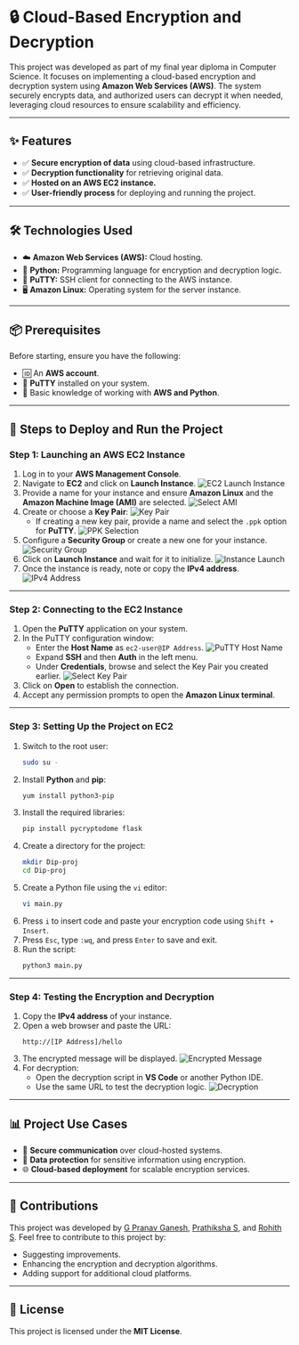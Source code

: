 # 🔒 Cloud-Based Encryption and Decryption

This project was developed as part of my final year diploma in Computer Science. It focuses on implementing a cloud-based encryption and decryption system using **Amazon Web Services (AWS)**. The system securely encrypts data, and authorized users can decrypt it when needed, leveraging cloud resources to ensure scalability and efficiency.

---

## ✨ Features
- ✅ **Secure encryption of data** using cloud-based infrastructure.
- ✅ **Decryption functionality** for retrieving original data.
- ✅ **Hosted on an AWS EC2 instance.**
- ✅ **User-friendly process** for deploying and running the project.

---

## 🛠️ Technologies Used
- ☁️ **Amazon Web Services (AWS):** Cloud hosting.
- 🐍 **Python:** Programming language for encryption and decryption logic.
- 🔑 **PuTTY:** SSH client for connecting to the AWS instance.
- 🖥️ **Amazon Linux:** Operating system for the server instance.

---

## 📦 Prerequisites
Before starting, ensure you have the following:
- 🆔 An **AWS account**.
- 🔑 **PuTTY** installed on your system.
- 📖 Basic knowledge of working with **AWS and Python**.

---

## 🚀 Steps to Deploy and Run the Project

### Step 1: Launching an AWS EC2 Instance
1. Log in to your **AWS Management Console**.
2. Navigate to **EC2** and click on **Launch Instance**.
   ![EC2 Launch Instance](https://github.com/user-attachments/assets/cfbf23d1-d7c8-4e16-99f2-29cc852d02d0)
3. Provide a name for your instance and ensure **Amazon Linux** and the **Amazon Machine Image (AMI)** are selected.
   ![Select AMI](https://github.com/user-attachments/assets/d3ccef4b-033f-414b-a318-c100b8ee2e24)
4. Create or choose a **Key Pair**:
   ![Key Pair](https://github.com/user-attachments/assets/1ccc016f-64f3-4873-a0f8-50e9dbd7edb6)
   - If creating a new key pair, provide a name and select the `.ppk` option for **PuTTY**.
   ![PPK Selection](https://github.com/user-attachments/assets/62bd2de6-71ed-47d2-bc06-4de21237deef)
5. Configure a **Security Group** or create a new one for your instance.
   ![Security Group](https://github.com/user-attachments/assets/301385aa-bbcf-40bc-91d5-45e0d99cc5fd)
6. Click on **Launch Instance** and wait for it to initialize.
   ![Instance Launch](https://github.com/user-attachments/assets/95130c92-e78e-4dcf-8062-53c450a923d2)
7. Once the instance is ready, note or copy the **IPv4 address**.
   ![IPv4 Address](https://github.com/user-attachments/assets/1664ec1d-909c-4188-a481-55463c5d01bc)

---

### Step 2: Connecting to the EC2 Instance
1. Open the **PuTTY** application on your system.
2. In the PuTTY configuration window:
   - Enter the **Host Name** as `ec2-user@IP Address`.
   ![PuTTY Host Name](https://github.com/user-attachments/assets/3340424e-6cdb-45e1-85aa-936795412f65)
   - Expand **SSH** and then **Auth** in the left menu.
   - Under **Credentials**, browse and select the Key Pair you created earlier.
   ![Select Key Pair](https://github.com/user-attachments/assets/4abd1671-40df-47d8-8bf8-02469e5cdcb3)
3. Click on **Open** to establish the connection.
4. Accept any permission prompts to open the **Amazon Linux terminal**.

---

### Step 3: Setting Up the Project on EC2
1. Switch to the root user:
   ```bash
   sudo su -
   ```
2. Install **Python** and **pip**:
   ```bash
   yum install python3-pip
   ```
3. Install the required libraries:
   ```bash
   pip install pycryptodome flask
   ```
4. Create a directory for the project:
   ```bash
   mkdir Dip-proj
   cd Dip-proj
   ```
5. Create a Python file using the `vi` editor:
   ```bash
   vi main.py
   ```
6. Press `i` to insert code and paste your encryption code using `Shift + Insert`.
7. Press `Esc`, type `:wq`, and press `Enter` to save and exit.
8. Run the script:
   ```bash
   python3 main.py
   ```

---

### Step 4: Testing the Encryption and Decryption
1. Copy the **IPv4 address** of your instance.
2. Open a web browser and paste the URL:
   ```
   http://[IP Address]/hello
   ```
3. The encrypted message will be displayed.
   ![Encrypted Message](https://github.com/user-attachments/assets/fa16248e-4ad7-44f2-980a-87a241759854)
4. For decryption:
   - Open the decryption script in **VS Code** or another Python IDE.
   - Use the same URL to test the decryption logic.
   ![Decryption](https://github.com/user-attachments/assets/fc7c2674-8ead-4d47-81ae-46dc8cd6a378)

---

## 📊 Project Use Cases
- 🔐 **Secure communication** over cloud-hosted systems.
- 🔑 **Data protection** for sensitive information using encryption.
- 🌐 **Cloud-based deployment** for scalable encryption services.

---

## 🤝 Contributions
This project was developed by [G Pranav Ganesh](https://github.com/pranavganesh1), [Prathiksha S](https://github.com/prathiksha), and [Rohith S](https://github.com/RohithUSN23). Feel free to contribute to this project by:
- Suggesting improvements.
- Enhancing the encryption and decryption algorithms.
- Adding support for additional cloud platforms.

---

## 📜 License
This project is licensed under the **MIT License**.

